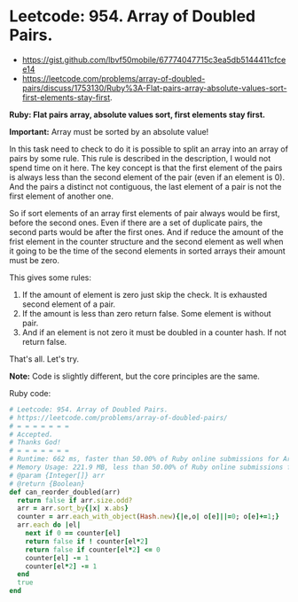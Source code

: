 # Leetcode: 954. Array of Doubled Pairs.

- https://gist.github.com/lbvf50mobile/67774047715c3ea5db5144411cfcee14
- https://leetcode.com/problems/array-of-doubled-pairs/discuss/1753130/Ruby%3A-Flat-pairs-array-absolute-values-sort-first-elements-stay-first.

**Ruby: Flat pairs array, absolute values sort, first elements stay first.**


**Important:** Array must be sorted by an absolute value!  

In this task need to check to do it is possible to split an array into an array of pairs by some rule. This rule is described in the description, I would not spend time on it here. The key concept is that the first element of the pairs is always less than the second element of the pair (even if an element is 0). And the pairs a distinct not contiguous, the last element of a pair is not the first element of another one.

So if sort elements of an array first elements of pair always would be first, before the second ones. Even if there are a set of duplicate pairs, the second parts would be after the first ones. And if reduce the amount of the frist element in the counter structure and the second element as well when it going to be the time of the second elements in sorted arrays their amount must be zero.

This gives some rules:

1. If the amount of element is zero just skip the check. It is exhausted second element of a pair.
2. If the amount is less than zero return false. Some element is without pair.
3. And if an element is not zero it must be doubled in a counter hash. If not return false.

That's all. Let's try.

**Note:** Code is slightly different, but the core principles are the same.

Ruby code:
```Ruby
# Leetcode: 954. Array of Doubled Pairs.
# https://leetcode.com/problems/array-of-doubled-pairs/
# = = = = = = =
# Accepted.
# Thanks God!
# = = = = = = =
# Runtime: 662 ms, faster than 50.00% of Ruby online submissions for Array of Doubled Pairs.
# Memory Usage: 221.9 MB, less than 50.00% of Ruby online submissions for Array of Doubled Pairs.
# @param {Integer[]} arr
# @return {Boolean}
def can_reorder_doubled(arr)
  return false if arr.size.odd?
  arr = arr.sort_by{|x| x.abs}
  counter = arr.each_with_object(Hash.new){|e,o| o[e]||=0; o[e]+=1;}
  arr.each do |el|
    next if 0 == counter[el]
    return false if ! counter[el*2]
    return false if counter[el*2] <= 0
    counter[el] -= 1
    counter[el*2] -= 1
  end
  true
end
```
